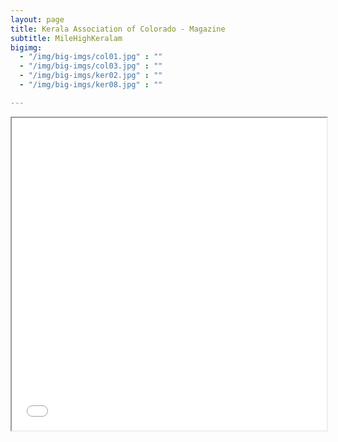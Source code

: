 ```yaml
---
layout: page
title: Kerala Association of Colorado - Magazine
subtitle: MileHighKeralam
bigimg:
  - "/img/big-imgs/col01.jpg" : ""
  - "/img/big-imgs/col03.jpg" : ""
  - "/img/big-imgs/ker02.jpg" : ""
  - "/img/big-imgs/ker08.jpg" : ""

---
```


<iframe title="MileHighKeralam- KAOC Magazine - Vol1" src="/milehighkerala/MIleHighKeralam_20191207_Vol1.pdf" width="100%" height="500px">
This browser does not support PDFs. Please download the PDF to view it
  <a href="milehighkerala/KAOC Mile High Keralam 2020-compressed.pdf">Download PDF </a></iframe>
